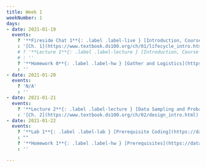 ```yaml
---
title: Week 1
weekNumber: 1
days:
- date: 2021-01-19
  events:
    ? '**Fireside Chat 1**{: .label .label-live } [Introduction, Course Overview](lecture/lec01) ([Recording](https://kaltura.berkeley.edu/media/1_v8xnccgq))'
    : '[Ch. 1](https://www.textbook.ds100.org/ch/01/lifecycle_intro.html)'
    # ? '**Lecture 1**{: .label .label-lecture } [Introduction, Course Overview](lecture/lec01)'
    # : ''
    ? '**Homework 0**{: .label .label-hw } [Gather and Logistics](https://www.gradescope.com/courses/230522/assignments/948282) (due Jan 21)'
    : ''
- date: 2021-01-20
  events:
    ? 'N/A'
    : ''
- date: 2021-01-21
  events:
    ? '**Lecture 2**{: .label .label-lecture } [Data Sampling and Probability](lecture/lec02)'
    : '[Ch. 2](https://www.textbook.ds100.org/ch/02/design_intro.html)'
- date: 2021-01-22
  events:
    ? '**Lab 1**{: .label .label-lab } [Prerequisite Coding](https://data100.datahub.berkeley.edu/hub/user-redirect/git-pull?repo=https%3A%2F%2Fgithub.com%2FDS-100%2Fsp21&urlpath=tree%2Fsp21%2Flab%2Flab01&branch=main) (due Jan 28)'
    : ""
    ? '**Homework 1**{: .label .label-hw } [Prerequisites](https://data100.datahub.berkeley.edu/hub/user-redirect/git-pull?repo=https%3A%2F%2Fgithub.com%2FDS-100%2Fsp21&urlpath=tree%2Fsp21%2Fhw%2Fhw1&branch=main) (due Jan 29)'
    : ''

---
```

